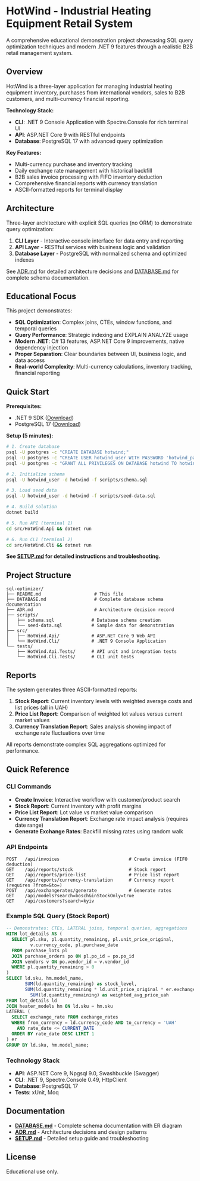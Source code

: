 # HotWind - Industrial Heating Equipment Retail System

A comprehensive educational demonstration project showcasing SQL query optimization techniques and modern .NET 9 features through a realistic B2B retail management system.

## Overview

HotWind is a three-layer application for managing industrial heating equipment inventory, purchases from international vendors, sales to B2B customers, and multi-currency financial reporting.

**Technology Stack:**
- **CLI**: .NET 9 Console Application with Spectre.Console for rich terminal UI
- **API**: ASP.NET Core 9 with RESTful endpoints
- **Database**: PostgreSQL 17 with advanced query optimization

**Key Features:**
- Multi-currency purchase and inventory tracking
- Daily exchange rate management with historical backfill
- B2B sales invoice processing with FIFO inventory deduction
- Comprehensive financial reports with currency translation
- ASCII-formatted reports for terminal display

## Architecture

Three-layer architecture with explicit SQL queries (no ORM) to demonstrate query optimization:

1. **CLI Layer** - Interactive console interface for data entry and reporting
2. **API Layer** - RESTful services with business logic and validation
3. **Database Layer** - PostgreSQL with normalized schema and optimized indexes

See [ADR.md](ADR.md) for detailed architecture decisions and [DATABASE.md](DATABASE.md) for complete schema documentation.

## Educational Focus

This project demonstrates:
- **SQL Optimization**: Complex joins, CTEs, window functions, and temporal queries
- **Query Performance**: Strategic indexing and EXPLAIN ANALYZE usage
- **Modern .NET**: C# 13 features, ASP.NET Core 9 improvements, native dependency injection
- **Proper Separation**: Clear boundaries between UI, business logic, and data access
- **Real-world Complexity**: Multi-currency calculations, inventory tracking, financial reporting

## Quick Start

**Prerequisites:**
- .NET 9 SDK ([Download](https://dotnet.microsoft.com/download/dotnet/9.0))
- PostgreSQL 17 ([Download](https://www.postgresql.org/download/))

**Setup (5 minutes):**

```bash
# 1. Create database
psql -U postgres -c "CREATE DATABASE hotwind;"
psql -U postgres -c "CREATE USER hotwind_user WITH PASSWORD 'hotwind_pass';"
psql -U postgres -c "GRANT ALL PRIVILEGES ON DATABASE hotwind TO hotwind_user;"

# 2. Initialize schema
psql -U hotwind_user -d hotwind -f scripts/schema.sql

# 3. Load seed data
psql -U hotwind_user -d hotwind -f scripts/seed-data.sql

# 4. Build solution
dotnet build

# 5. Run API (terminal 1)
cd src/HotWind.Api && dotnet run

# 6. Run CLI (terminal 2)
cd src/HotWind.Cli && dotnet run
```

**See [SETUP.md](SETUP.md) for detailed instructions and troubleshooting.**

## Project Structure

```
sql-optimizer/
├── README.md                    # This file
├── DATABASE.md                  # Complete database schema documentation
├── ADR.md                       # Architecture decision record
├── scripts/
│   ├── schema.sql              # Database schema creation
│   └── seed-data.sql           # Sample data for demonstration
├── src/
│   ├── HotWind.Api/            # ASP.NET Core 9 Web API
│   └── HotWind.Cli/            # .NET 9 Console Application
└── tests/
    ├── HotWind.Api.Tests/      # API unit and integration tests
    └── HotWind.Cli.Tests/      # CLI unit tests
```

## Reports

The system generates three ASCII-formatted reports:

1. **Stock Report**: Current inventory levels with weighted average costs and list prices (all in UAH)
2. **Price List Report**: Comparison of weighted lot values versus current market values
3. **Currency Translation Report**: Sales analysis showing impact of exchange rate fluctuations over time

All reports demonstrate complex SQL aggregations optimized for performance.

## Quick Reference

### CLI Commands
- **Create Invoice**: Interactive workflow with customer/product search
- **Stock Report**: Current inventory with profit margins
- **Price List Report**: Lot value vs market value comparison
- **Currency Translation Report**: Exchange rate impact analysis (requires date range)
- **Generate Exchange Rates**: Backfill missing rates using random walk

### API Endpoints
```
POST   /api/invoices                          # Create invoice (FIFO deduction)
GET    /api/reports/stock                     # Stock report
GET    /api/reports/price-list                # Price list report
GET    /api/reports/currency-translation      # Currency report (requires ?from=&to=)
POST   /api/exchangerates/generate            # Generate rates
GET    /api/models?search=bosch&inStockOnly=true
GET    /api/customers?search=kyiv
```

### Example SQL Query (Stock Report)
```sql
-- Demonstrates: CTEs, LATERAL joins, temporal queries, aggregations
WITH lot_details AS (
  SELECT pl.sku, pl.quantity_remaining, pl.unit_price_original,
         v.currency_code, pl.purchase_date
  FROM purchase_lots pl
  JOIN purchase_orders po ON pl.po_id = po.po_id
  JOIN vendors v ON po.vendor_id = v.vendor_id
  WHERE pl.quantity_remaining > 0
)
SELECT ld.sku, hm.model_name,
       SUM(ld.quantity_remaining) as stock_level,
       SUM(ld.quantity_remaining * ld.unit_price_original * er.exchange_rate) /
         SUM(ld.quantity_remaining) as weighted_avg_price_uah
FROM lot_details ld
JOIN heater_models hm ON ld.sku = hm.sku
LATERAL (
  SELECT exchange_rate FROM exchange_rates
  WHERE from_currency = ld.currency_code AND to_currency = 'UAH'
    AND rate_date <= CURRENT_DATE
  ORDER BY rate_date DESC LIMIT 1
) er
GROUP BY ld.sku, hm.model_name;
```

### Technology Stack
- **API**: ASP.NET Core 9, Npgsql 9.0, Swashbuckle (Swagger)
- **CLI**: .NET 9, Spectre.Console 0.49, HttpClient
- **Database**: PostgreSQL 17
- **Tests**: xUnit, Moq

## Documentation

- **[DATABASE.md](DATABASE.md)** - Complete schema documentation with ER diagram
- **[ADR.md](ADR.md)** - Architecture decisions and design patterns
- **[SETUP.md](SETUP.md)** - Detailed setup guide and troubleshooting

## License

Educational use only.
